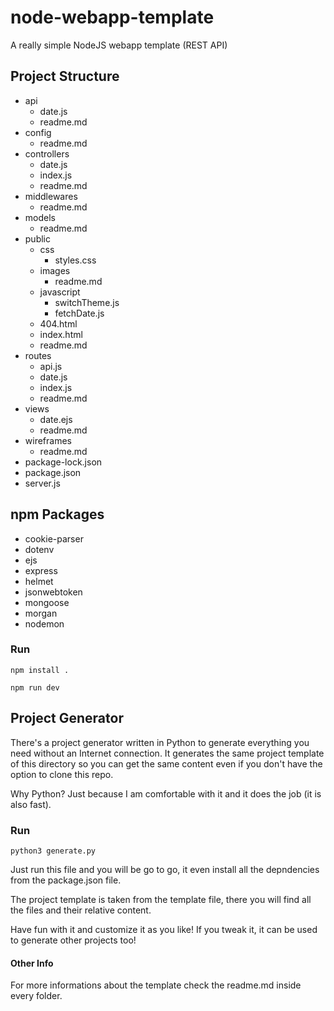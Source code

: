 # node-webapp-template
A really simple NodeJS webapp template (REST API)



## Project Structure

* api
  * date.js
  * readme.md
* config
  * readme.md
* controllers
  * date.js
  * index.js
  * readme.md
* middlewares
  * readme.md
* models
  * readme.md
* public
  * css
    * styles.css
  * images
    * readme.md
  * javascript
    * switchTheme.js
    * fetchDate.js
  * 404.html
  * index.html
  * readme.md
* routes
  * api.js
  * date.js
  * index.js
  * readme.md
* views
  * date.ejs
  * readme.md
* wireframes
  * readme.md
* package-lock.json
* package.json
* server.js



## npm Packages

* cookie-parser
* dotenv
* ejs
* express
* helmet
* jsonwebtoken
* mongoose
* morgan
* nodemon

### Run

```
npm install .
```

```
npm run dev
```



## Project Generator

There's a project generator written in Python to generate everything you need without an Internet connection. It generates the same project template of this directory so you can get the same content even if you don't have the option to clone this repo. 

Why Python? Just because I am comfortable with it and it does the job (it is also fast).

### Run

```
python3 generate.py
```

Just run this file and you will be go to go, it even install all the depndencies from the package.json file.

The project template is taken from the template file, there you will find all the files and their relative content.

Have fun with it and customize it as you like! If you tweak it, it can be used to generate other projects too!

#### Other Info

For more informations about the template check the readme.md inside every folder.

